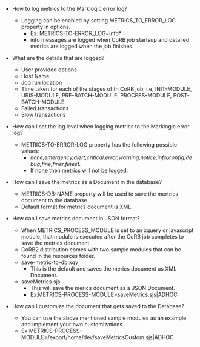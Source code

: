 * How to log metrics to the Marklogic error log?
    * Logging can be enabled by setting METRICS_TO_ERROR_LOG property in options.
        + Ex: METRICS-TO-ERROR_LOG=info*
        + info messages are logged when CoRB job startsup and detailed metrics are logged when the job finishes.
* What are the details that are logged?
    * User provided options
    * Host Name
    * Job run location 
    * Time taken for each of the stages of th CoRB job, i.e, INIT-MODULE, URIS-MODULE, PRE-BATCH-MODULE, PROCESS-MODULE, POST-BATCH-MODULE
    * Failed transactions
    * Slow transactions

* How can I set the log level when logging metrics to the Marklogic error log?
    * METRICS-TO-ERROR-LOG property has the following possible values:
      +  *none,emergency,alert,critical,error,warning,notice,info,config,debug,fine,finer,finest.*
      + If none then metrics will not be logged.
* How can I save the metrics as a Document in the database?
    * METRICS-DB-NAME property will be used to save the mertrics document to the database.
    * Default format for metrics document is XML.
* How can I save metrics document in JSON format?
   * When METRICS_PROCESS_MODULE is set to an xquery or javascript module, that module is executed after the CoRB job completes to save the metrics document.
   * CoRB2 distribution comes with two sample modules that can be found in the resources folder.
    + save-metric-to-db.xqy 
        + This is the default and saves the merics document as XML Document.
    + saveMetrics.sjs
        + This will save the merics document as a JSON Document.
        + Ex:METRICS-PROCESS-MODULE=saveMetrics.sjs|ADHOC
* How can I customize the document that gets saved to the Database?
    * You can use the above mentioned sample modules as an example and implement your own customizations.
    + Ex:METRICS-PROCESS-MODULE=/export/home/dev/saveMetricsCustom.sjs|ADHOC


